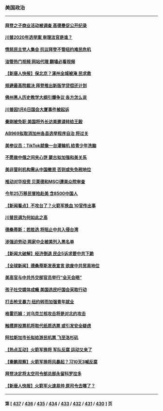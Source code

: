 ### 美国政治
---
#### [拜登之子商业活动被调查 高德曼促公开纪录](../../pages/ncid1078159/n14046285.md?08021645) 
#### [川普2020年选举案 审理法官是谁？](../../pages/ncid1078159/n14046162.md?08021645) 
#### [愤怒民主党人集会 抗议拜登不管纽约难民危机](../../pages/ncid1078159/n14046225.md?08021645) 
#### [油管热门视频 网站代理 翻墙必看视频](http://138.2.39.72:81/youtube.html?epic-marker?08021645)
#### [【新唐人快报】保北京？涿州全城被淹 民求救](../../pages/ncid1078159/n14046016.md?08021645) 
#### [规避最高院裁决 拜登推出新版学贷偿还计划](../../pages/ncid1078159/n14045969.md?08021645) 
#### [佛州黑人历史教学大纲引爆争议 各方怎么说](../../pages/ncid1078159/n14046083.md?08021645) 
#### [川普因1月6日国会大厦事件被起诉](../../pages/ncid1078159/n14045422.md?08021645) 
#### [秦刚被免职 美国将外长访美邀请转给王毅](../../pages/ncid1078159/n14046092.md?08021645) 
#### [AB969拟取消加州各县选举程序自治 将过关](../../pages/ncid1078159/n14046099.md?08021645) 
#### [美参议员：TikTok就像一台灌输机 给青少年洗脑](../../pages/ncid1078159/n14045965.md?08021645) 
#### [不愿做中俄之间夹心饼 蒙古拟加强和美关系](../../pages/ncid1078159/n14046041.md?08021645) 
#### [美非营利机构需从中国撤资 否则或失免税地位](../../pages/ncid1078159/n14046020.md?08021645) 
#### [推动对华投资 贝莱德和MSCI遭美众院审查](../../pages/ncid1078159/n14046038.md?08021645) 
#### [今年25万移民冒险赴美 含8500中国人](../../pages/ncid1078159/n14045955.md?08021645) 
#### [【新闻看点】不攻台了？火箭军换血 10官传出事](../../pages/ncid1078159/n14045960.md?08021645) 
#### [川普民调为何如此之高](../../pages/ncid1078159/n14045970.md?08021645) 
#### [德桑蒂斯：若胜选 将阻止中共入侵台湾](../../pages/ncid1078159/n14045954.md?08021645) 
#### [涉强迫劳动 两家中企被美列入黑名单](../../pages/ncid1078159/n14045950.md?08021645) 
#### [【新闻大破解】经济倒退 民企5诉求要中共下跪](../../pages/ncid1078159/n14045587.md?08021645) 
#### [【全球新闻】德桑蒂斯发表宣言 欲废中共贸易地位](../../pages/ncid1078159/n14045755.md?08021645) 
#### [美高官与中共外交部官员举行“全天会晤”](../../pages/ncid1078159/n14045765.md?08021645) 
#### [孩子社交媒体成瘾 美国选民吁国会采取行动](../../pages/ncid1078159/n14045538.md?08021645) 
#### [打击枪支暴力 纽约转而加强青年就业](../../pages/ncid1078159/n14045593.md?08021645) 
#### [格雷厄姆：对乌克兰核攻击将是对北约攻击](../../pages/ncid1078159/n14045503.md?08021645) 
#### [触摸屏投票机将取代纸质选票 或引发安全疑虑](../../pages/ncid1078159/n14045580.md?08021645) 
#### [阿拉斯加市长拟给游民机票 飞至洛杉矶](../../pages/ncid1078159/n14045540.md?08021645) 
#### [【热点互动】火箭军换将 军队反腐 运动又来了](../../pages/ncid1078159/n14045437.md?08021645) 
#### [【秦鹏观察】火箭军换将风暴起？习10天3喊反腐](../../pages/ncid1078159/n14045408.md?08021645) 
#### [拜登决定将太空司令部总部永留科罗拉多](../../pages/ncid1078159/n14045375.md?08021645) 
#### [【新唐人快报】火箭军火速易帅 原司令去哪了？](../../pages/ncid1078159/n14045381.md?08021645) 

---
#### 第 [ [437](./437.md?08021645) / [436](./436.md?08021645) / [435](./435.md?08021645) / [434](./434.md?08021645) / [433](./433.md?08021645) / [432](./432.md?08021645) / [431](./431.md?08021645) / [430](./430.md?08021645) ] 页

